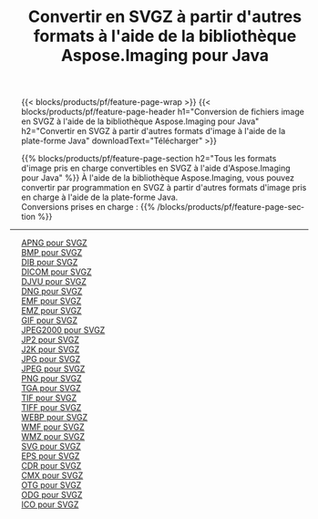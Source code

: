 ﻿---
title: Convertir en SVGZ à partir d'autres formats à l'aide de la bibliothèque Aspose.Imaging pour Java 
weight: 3920
url: /fr/java/conversion/to/svgz 
lang: fr
langdirlevel: 2
locales: zh-hans,ja,it,ru,de,es,fr,nl,id,lt,pl,pt,vi,tr,ko,zh-hant,ar,hi,th,sv,cs,uk,he
description: En utilisant Aspose.Imaging, vous pouvez convertir en SVGZ à partir d'autres formats en utilisant Java
---

{{< blocks/products/pf/feature-page-wrap >}}
{{< blocks/products/pf/feature-page-header h1="Conversion de fichiers image en SVGZ à l'aide de la bibliothèque Aspose.Imaging pour Java" h2="Convertir en SVGZ à partir d'autres formats d'image à l'aide de la plate-forme Java" downloadText="Télécharger" >}}


{{% blocks/products/pf/feature-page-section  h2="Tous les formats d'image pris en charge convertibles en SVGZ à l'aide d'Aspose.Imaging pour Java" %}}
À l'aide de la bibliothèque Aspose.Imaging, vous pouvez convertir par programmation en SVGZ à partir d'autres formats d'image pris en charge à l'aide de la plate-forme Java.
<br/>
Conversions prises en charge :
{{% /blocks/products/pf/feature-page-section %}}
<div class="container-fluid productfamilypage bg-gray">
    <div class="convertypes bg-gray agp-content section">
        <div class="container">
		<hr style="margin-left:-20px;"/>
		<div class="row other-converters">
		    <div class='col-md-2 other-converter remove-lp remove-rp'><a href="/imaging/fr/java/conversion/apng-to-svgz" >APNG pour SVGZ</a></div>
<div class='col-md-2 other-converter remove-lp remove-rp'><a href="/imaging/fr/java/conversion/bmp-to-svgz" >BMP pour SVGZ</a></div>
<div class='col-md-2 other-converter remove-lp remove-rp'><a href="/imaging/fr/java/conversion/dib-to-svgz" >DIB pour SVGZ</a></div>
<div class='col-md-2 other-converter remove-lp remove-rp'><a href="/imaging/fr/java/conversion/dicom-to-svgz" >DICOM pour SVGZ</a></div>
<div class='col-md-2 other-converter remove-lp remove-rp'><a href="/imaging/fr/java/conversion/djvu-to-svgz" >DJVU pour SVGZ</a></div>
<div class='col-md-2 other-converter remove-lp remove-rp'><a href="/imaging/fr/java/conversion/dng-to-svgz" >DNG pour SVGZ</a></div>
<div class='col-md-2 other-converter remove-lp remove-rp'><a href="/imaging/fr/java/conversion/emf-to-svgz" >EMF pour SVGZ</a></div>
<div class='col-md-2 other-converter remove-lp remove-rp'><a href="/imaging/fr/java/conversion/emz-to-svgz" >EMZ pour SVGZ</a></div>
<div class='col-md-2 other-converter remove-lp remove-rp'><a href="/imaging/fr/java/conversion/gif-to-svgz" >GIF pour SVGZ</a></div>
<div class='col-md-2 other-converter remove-lp remove-rp'><a href="/imaging/fr/java/conversion/jpeg2000-to-svgz" >JPEG2000 pour SVGZ</a></div>
<div class='col-md-2 other-converter remove-lp remove-rp'><a href="/imaging/fr/java/conversion/jp2-to-svgz" >JP2 pour SVGZ</a></div>
<div class='col-md-2 other-converter remove-lp remove-rp'><a href="/imaging/fr/java/conversion/j2k-to-svgz" >J2K pour SVGZ</a></div>
<div class='col-md-2 other-converter remove-lp remove-rp'><a href="/imaging/fr/java/conversion/jpg-to-svgz" >JPG pour SVGZ</a></div>
<div class='col-md-2 other-converter remove-lp remove-rp'><a href="/imaging/fr/java/conversion/jpeg-to-svgz" >JPEG pour SVGZ</a></div>
<div class='col-md-2 other-converter remove-lp remove-rp'><a href="/imaging/fr/java/conversion/png-to-svgz" >PNG pour SVGZ</a></div>
<div class='col-md-2 other-converter remove-lp remove-rp'><a href="/imaging/fr/java/conversion/tga-to-svgz" >TGA pour SVGZ</a></div>
<div class='col-md-2 other-converter remove-lp remove-rp'><a href="/imaging/fr/java/conversion/tif-to-svgz" >TIF pour SVGZ</a></div>
<div class='col-md-2 other-converter remove-lp remove-rp'><a href="/imaging/fr/java/conversion/tiff-to-svgz" >TIFF pour SVGZ</a></div>
<div class='col-md-2 other-converter remove-lp remove-rp'><a href="/imaging/fr/java/conversion/webp-to-svgz" >WEBP pour SVGZ</a></div>
<div class='col-md-2 other-converter remove-lp remove-rp'><a href="/imaging/fr/java/conversion/wmf-to-svgz" >WMF pour SVGZ</a></div>
<div class='col-md-2 other-converter remove-lp remove-rp'><a href="/imaging/fr/java/conversion/wmz-to-svgz" >WMZ pour SVGZ</a></div>
<div class='col-md-2 other-converter remove-lp remove-rp'><a href="/imaging/fr/java/conversion/svg-to-svgz" >SVG pour SVGZ</a></div>
<div class='col-md-2 other-converter remove-lp remove-rp'><a href="/imaging/fr/java/conversion/eps-to-svgz" >EPS pour SVGZ</a></div>
<div class='col-md-2 other-converter remove-lp remove-rp'><a href="/imaging/fr/java/conversion/cdr-to-svgz" >CDR pour SVGZ</a></div>
<div class='col-md-2 other-converter remove-lp remove-rp'><a href="/imaging/fr/java/conversion/cmx-to-svgz" >CMX pour SVGZ</a></div>
<div class='col-md-2 other-converter remove-lp remove-rp'><a href="/imaging/fr/java/conversion/otg-to-svgz" >OTG pour SVGZ</a></div>
<div class='col-md-2 other-converter remove-lp remove-rp'><a href="/imaging/fr/java/conversion/odg-to-svgz" >ODG pour SVGZ</a></div>
<div class='col-md-2 other-converter remove-lp remove-rp'><a href="/imaging/fr/java/conversion/ico-to-svgz" >ICO pour SVGZ</a></div>
                </div>
        </div>
    </div>
</div>
<br/>


